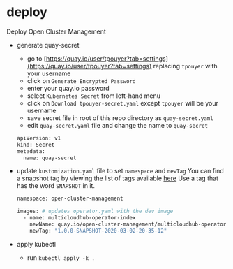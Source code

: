 # deploy
Deploy Open Cluster Management

- generate quay-secret
  - go to [https://quay.io/user/tpouyer?tab=settings](https://quay.io/user/tpouyer?tab=settings) replacing `tpouyer` with your username
  - click on `Generate Encrypted Password`
  - enter your quay.io password
  - select `Kubernetes Secret` from left-hand menu
  - click on `Download tpouyer-secret.yaml` except `tpouyer` will be your username
  - save secret file in root of this repo directory as `quay-secret.yaml`
  - edit `quay-secret.yaml` file and change the name to `quay-secret`
  ```bash
  apiVersion: v1
  kind: Secret
  metadata:
    name: quay-secret
  ```

- update `kustomization.yaml` file to set `namespace` and `newTag`
  You can find a snapshot tag by viewing the list of tags available [here](https://quay.io/open-cluster-management/multicloudhub-operator-index) Use a tag that has the word `SNAPSHOT` in it.
    ```bash
    namespace: open-cluster-management

    images: # updates operator.yaml with the dev image
      - name: multicloudhub-operator-index
        newName: quay.io/open-cluster-management/multicloudhub-operator-index
        newTag: "1.0.0-SNAPSHOT-2020-03-02-20-35-12"
     ```

- apply kubectl
  - run `kubectl apply -k .`
